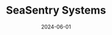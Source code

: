 ---
layout: inner
position: left
title: 'SeaSentry Systems'
date: 2024-06-01
categories: development environment AI
tags: AI Marine Technology Sustainable Energy
featured_image: '/img/projects/seasentry-1130x864-2x.png'
project_link: 'https://www.youtube.com/watch?v=TGAmIT6D_fU'
button_text: 'Explore SeaSentry Systems'
button_icon: 'ocean'
lead_text: 'A project focused on developing an autonomous maritime vehicle system to monitor and clean ocean ecosystems, integrating renewable energy sources.'
---